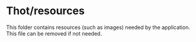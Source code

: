 # Thot/resources

This folder contains resources (such as images) needed by the application. This file can
be removed if not needed.
